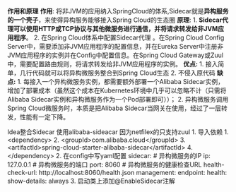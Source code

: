 **作用和原理**
	**作用**: 将非JVM的应用纳入SpringCloud的体系,Sidecar就是**异构服务的一个壳子**，来使得异构服务能够接入Spring Cloud的生态圈
	**原理**:
		 1. **Sidecar代理可以使用HTTP或TCP协议与其他微服务进行通信，并将请求转发给非JVM应用程序**。
		 2. 在Spring Cloud体系中配置Sidecar代理 。在Spring Cloud Config Server中，需要添加非JVM应用程序的配置信息，并在Eureka Server中注册非JVM应用程序的实例并在Config中配置信息。在Spring Cloud Gateway或Zuul中，需要配置路由规则，将请求转发给非JVM应用程序的实例。
	**优点:**
		1.   接入简单，几行代码就可以将异构微服务整合到Spring Cloud生态
		2.   不侵入原代码
	**缺点:**
		1. 每接入一个异构微服务实例，都需要额外部署一个Alibaba Sidecar实例，增加了部署成本（虽然这个成本在Kubernetes环境中几乎可以忽略不计（只需将Alibaba Sidecar实例和异构微服务作为一个Pod部署即可））；
		2. 异构微服务调用Spring Cloud微服务时，本质是把Alibaba Sidecar当网关在使用，经过了一层转发，性能有一定下降。


Idea整合Sidecar
	使用alibaba-sideacar   因为netfilex的只支持zuul
	1. 导入依赖
		1. \<dependency> 
		2. \<groupId>com.alibaba.cloud\</groupId>
		3. \<artifactId>spring-cloud-starter-alibaba-sidecar\</artifactId> 
		4. \</dependency>
	2. 在config中写yaml配置
		sidecar:
		  # 异构微服务的IP
		  ip: 127.0.0.1
		  # 异构微服务的端口
		  port: 8060
		  # 异构微服务的健康检查URL
		  health-check-url: http://localhost:8060/health.json
		management:
		endpoint:
		    health:
		      show-details: always
	3. 启动类上添加@EnableSidecar注解













